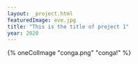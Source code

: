```yaml
---
layout: _project.html
featuredImage: eve.jpg
title: "This is the title of project 1"
year: 2020
---
```


{% oneColImage "conga.png" "conga!" %}